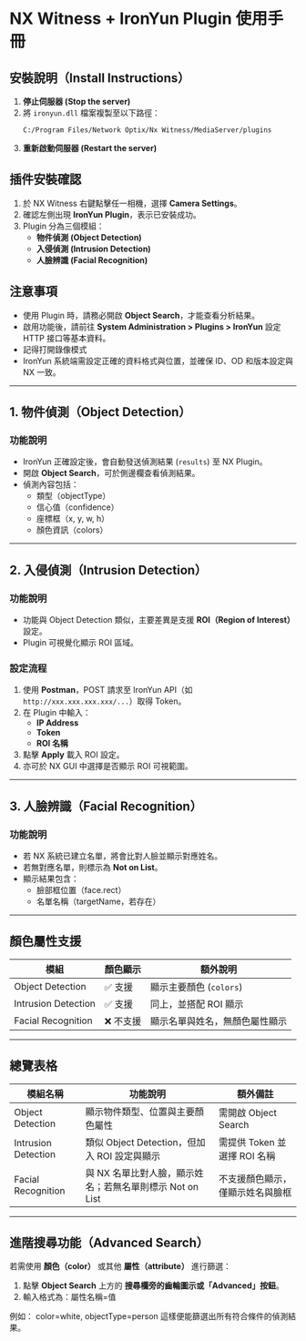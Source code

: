 
#  NX Witness + IronYun Plugin 使用手冊

## 安裝說明（Install Instructions）

1. **停止伺服器 (Stop the server)**  
2. 將 `ironyun.dll` 檔案複製至以下路徑：  
   ```
   C:/Program Files/Network Optix/Nx Witness/MediaServer/plugins
   ```
3. **重新啟動伺服器 (Restart the server)**


## 插件安裝確認

1. 於 NX Witness 右鍵點擊任一相機，選擇 **Camera Settings**。
2. 確認左側出現 **IronYun Plugin**，表示已安裝成功。
3. Plugin 分為三個模組：
   - **物件偵測 (Object Detection)**
   - **入侵偵測 (Intrusion Detection)**
   - **人臉辨識 (Facial Recognition)**

## 注意事項

- 使用 Plugin 時，請務必開啟 **Object Search**，才能查看分析結果。
- 啟用功能後，請前往 **System Administration > Plugins >  IronYun** 設定 HTTP 接口等基本資料。
- 記得打開錄像模式
- IronYun 系統端需設定正確的資料格式與位置，並確保 ID、OD 和版本設定與 NX 一致。

---

## 1. 物件偵測（Object Detection）

### 功能說明

- IronYun 正確設定後，會自動發送偵測結果 (`results`) 至 NX Plugin。
- 開啟 **Object Search**，可於側邊欄查看偵測結果。
- 偵測內容包括：
  - 類型（objectType）
  - 信心值（confidence）
  - 座標框（x, y, w, h）
  - 顏色資訊（colors）

---

## 2. 入侵偵測（Intrusion Detection）

### 功能說明

- 功能與 Object Detection 類似，主要差異是支援 **ROI（Region of Interest）** 設定。
- Plugin 可視覺化顯示 ROI 區域。

### 設定流程

1. 使用 **Postman**，POST 請求至 IronYun API（如 `http://xxx.xxx.xxx.xxx/...`）取得 Token。
2. 在 Plugin 中輸入：
   - **IP Address**
   - **Token**
   - **ROI 名稱**
3. 點擊 **Apply** 載入 ROI 設定。
4. 亦可於 NX GUI 中選擇是否顯示 ROI 可視範圍。

---

## 3. 人臉辨識（Facial Recognition）

### 功能說明

- 若 NX 系統已建立名單，將會比對人臉並顯示對應姓名。
- 若無對應名單，則標示為 **Not on List**。
- 顯示結果包含：
  - 臉部框位置（face.rect）
  - 名單名稱（targetName，若存在）

---

## 顏色屬性支援

| 模組             | 顏色顯示 | 額外說明                         |
|------------------|----------|----------------------------------|
| Object Detection | ✅ 支援   | 顯示主要顏色 (`colors`)          |
| Intrusion Detection | ✅ 支援   | 同上，並搭配 ROI 顯示            |
| Facial Recognition | ❌ 不支援 | 顯示名單與姓名，無顏色屬性顯示     |

---
## 總覽表格

| 模組名稱           | 功能說明                                                | 額外備註                          |
|--------------------|---------------------------------------------------------|-----------------------------------|
| Object Detection   | 顯示物件類型、位置與主要顏色屬性                         | 需開啟 Object Search              |
| Intrusion Detection| 類似 Object Detection，但加入 ROI 設定與顯示             | 需提供 Token 並選擇 ROI 名稱     |
| Facial Recognition | 與 NX 名單比對人臉，顯示姓名；若無名單則標示 Not on List | 不支援顏色顯示，僅顯示姓名與臉框 |

---
## 進階搜尋功能（Advanced Search）

若需使用 **顏色（color）** 或其他 **屬性（attribute）** 進行篩選：

1. 點擊 **Object Search** 上方的 **搜尋欄旁的齒輪圖示或「Advanced」按鈕**。
2. 輸入格式為：屬性名稱=值

例如：
color=white,
objectType=person
這樣便能篩選出所有符合條件的偵測結果。


